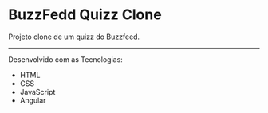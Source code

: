 # BuzzFedd Quizz Clone

Projeto clone de um quizz do Buzzfeed.<hr>
Desenvolvido com as Tecnologias:
* HTML
* CSS
* JavaScript
* Angular

